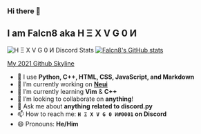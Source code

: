 ### Hi there 👋

## I am Falcn8 aka H Ξ X V G 0 И

![H Ξ X V G 0 И Discord Stats](https://discord.c99.nl/widget/theme-4/710698624891224135.png)
[![Falcn8's GitHub stats](https://github-readme-stats.vercel.app/api?username=Falcn8)](https://github.com/Falcn8)  

[My 2021 Github Skyline](https://skyline.github.com/Falcn8/2021)

- 💪 I use **Python, C++, HTML, CSS, JavaScript, and Markdown**
- 🔭 I’m currently working on [**Neui**](https://neui.gq)
- 🌱 I’m currently learning **Vim** & **C++**
- 👯 I’m looking to collaborate on **anything**!
- 💬 Ask me about **anything related to discord.py**
- 📫 How to reach me: **`H Ξ X V G 0 И#0001` on Discord**
- 😄 Pronouns: **He/Him**
